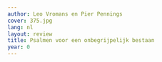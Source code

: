 ```yaml
---
author: Leo Vromans en Pier Pennings
cover: 375.jpg
lang: nl
layout: review
title: Psalmen voor een onbegrijpelijk bestaan
year: 0
---
```


